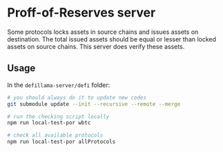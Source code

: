 # Proff-of-Reserves server

Some protocols locks assets in source chains and issues assets on destination.
The total issued assets should be equal or lesser than locked assets on source chains.
This server does verify these assets.

## Usage

In the `defillama-server/defi` folder:

```bash
# you should always do it to update new codes
git submodule update --init --recursive --remote --merge

# run the checking script locally
npm run local-test-por wbtc

# check all available protocols
npm run local-test-por allProtocols
```
